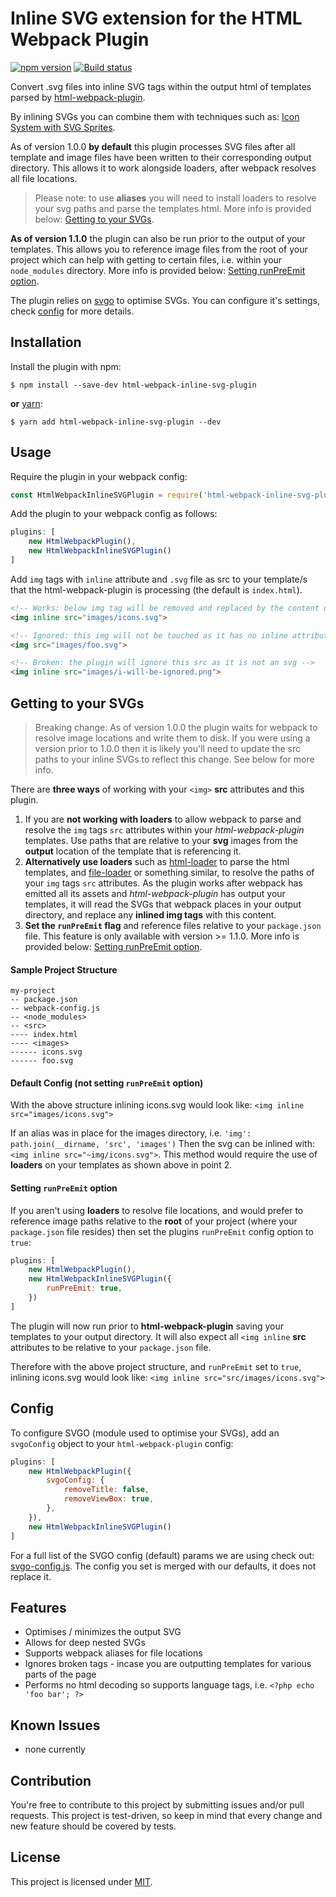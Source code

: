 Inline SVG extension for the HTML Webpack Plugin
========================================
[![npm version](https://badge.fury.io/js/html-webpack-inline-svg-plugin.svg)](https://badge.fury.io/js/html-webpack-inline-svg-plugin) [![Build status](https://travis-ci.org/theGC/html-webpack-inline-svg-plugin.svg)](https://travis-ci.org/theGC/html-webpack-inline-svg-plugin)

Convert .svg files into inline SVG tags within the output html of templates parsed by [html-webpack-plugin](https://github.com/ampedandwired/html-webpack-plugin).

By inlining SVGs you can combine them with techniques such as: [Icon System with SVG Sprites](https://css-tricks.com/svg-sprites-use-better-icon-fonts/).

As of version 1.0.0 **by default** this plugin processes SVG files after all template and image files have been written to their corresponding output directory. This allows it to work alongside loaders, after webpack resolves all file locations.

> Please note: to use **aliases** you will need to install loaders to resolve your svg paths and parse the templates html. More info is provided below: [Getting to your SVGs](#getting-to-your-svgs).

**As of version 1.1.0** the plugin can also be run prior to the output of your templates. This allows you to reference image files from the root of your project which can help with getting to certain files, i.e. within your `node_modules` directory. More info is provided below: [Setting runPreEmit option](#setting-runpreemit-option).

The plugin relies on [svgo](https://github.com/svg/svgo) to optimise SVGs. You can configure it's settings, check [config](#config) for more details.

## Installation

Install the plugin with npm:
```shell
$ npm install --save-dev html-webpack-inline-svg-plugin
```

**or** [yarn](https://yarnpkg.com/):
```shell
$ yarn add html-webpack-inline-svg-plugin --dev
```

## Usage

Require the plugin in your webpack config:

```javascript
const HtmlWebpackInlineSVGPlugin = require('html-webpack-inline-svg-plugin');
```

Add the plugin to your webpack config as follows:

```javascript
plugins: [
    new HtmlWebpackPlugin(),
    new HtmlWebpackInlineSVGPlugin()
]
```

Add `img` tags with `inline` attribute and `.svg` file as src to your template/s that the html-webpack-plugin is processing (the default is `index.html`).

```html
<!-- Works: below img tag will be removed and replaced by the content of the svg in its src -->
<img inline src="images/icons.svg">

<!-- Ignored: this img will not be touched as it has no inline attribute -->
<img src="images/foo.svg">

<!-- Broken: the plugin will ignore this src as it is not an svg -->
<img inline src="images/i-will-be-ignored.png">
```

## Getting to your SVGs

> Breaking change: As of version 1.0.0 the plugin waits for webpack to resolve image locations and write them to disk. If you were using a version prior to 1.0.0 then it is likely you'll need to update the src paths to your inline SVGs to reflect this change. See below for more info.

There are **three ways** of working with your `<img>` **src** attributes and this plugin.

1.  If you are **not working with loaders** to allow webpack to parse and resolve the `img` tags `src` attributes within your *html-webpack-plugin* templates. Use paths that are relative to your **svg** images from the **output** location of the template that is referencing it.
2. **Alternatively use loaders** such as [html-loader](https://github.com/webpack-contrib/html-loader) to parse the html templates, and [file-loader](https://github.com/webpack-contrib/file-loader) or something similar, to resolve the paths of your `img` tags `src` attributes. As the plugin works after webpack has emitted all its assets and *html-webpack-plugin* has output your templates, it will read the SVGs that webpack places in your output directory, and replace any **inlined img tags** with this content.
3. **Set the `runPreEmit` flag** and reference files relative to your `package.json` file. This feature is only available with version >= 1.1.0. More info is provided below: [Setting runPreEmit option](#setting-runpreemit-option).

#### Sample Project Structure

```
my-project
-- package.json
-- webpack-config.js
-- <node_modules>
-- <src>
---- index.html
---- <images>
------ icons.svg
------ foo.svg
```

#### Default Config (not setting `runPreEmit` option)
With the above structure inlining icons.svg would look like: `<img inline src="images/icons.svg">`

If an alias was in place for the images directory, i.e.
```'img': path.join(__dirname, 'src', 'images')```
Then the svg can be inlined with: `<img inline src="~img/icons.svg">`. This method would require the use of **loaders** on your templates as shown above in point 2.

#### Setting `runPreEmit` option
If you aren't using **loaders** to resolve file locations, and would prefer to reference image paths relative to the **root** of your project (where your `package.json` file resides) then set the plugins `runPreEmit` config option to `true`:

```javascript
plugins: [
    new HtmlWebpackPlugin(),
    new HtmlWebpackInlineSVGPlugin({
        runPreEmit: true,
    })
]
```

The plugin will now run prior to **html-webpack-plugin** saving your templates to your output directory. It will also expect all `<img inline` **src** attributes to be relative to your `package.json` file.

Therefore with the above project structure, and `runPreEmit` set to `true`, inlining icons.svg would look like: `<img inline src="src/images/icons.svg">`

## Config

To configure SVGO (module used to optimise your SVGs), add an `svgoConfig` object to your `html-webpack-plugin` config:

```javascript
plugins: [
    new HtmlWebpackPlugin({
        svgoConfig: {
            removeTitle: false,
            removeViewBox: true,
        },
    }),
    new HtmlWebpackInlineSVGPlugin()
]
```

For a full list of the SVGO config (default) params we are using check out: [svgo-config.js](svgo-config.js). The config you set is merged with our defaults, it does not replace it.

## Features

* Optimises / minimizes the output SVG
* Allows for deep nested SVGs
* Supports webpack aliases for file locations
* Ignores broken tags - incase you are outputting templates for various parts of the page
* Performs no html decoding so supports language tags, i.e. `<?php echo 'foo bar'; ?>`

## Known Issues

* none currently

## Contribution

You're free to contribute to this project by submitting issues and/or pull requests. This project is test-driven, so keep in mind that every change and new feature should be covered by tests.

## License

This project is licensed under [MIT](https://github.com/theGC/html-webpack-inline-svg-plugin/blob/master/LICENSE).